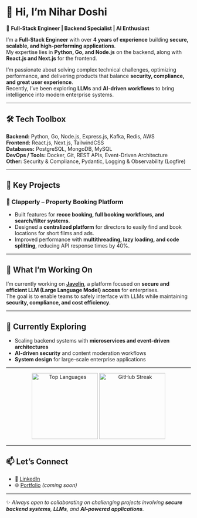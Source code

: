 # 👋 Hi, I’m Nihar Doshi

🚀 **Full-Stack Engineer | Backend Specialist | AI Enthusiast**

I’m a **Full-Stack Engineer** with over **4 years of experience** building **secure, scalable, and high-performing applications**.  
My expertise lies in **Python, Go, and Node.js** on the backend, along with **React.js and Next.js** for the frontend.

I’m passionate about solving complex technical challenges, optimizing performance, and delivering products that balance **security, compliance, and great user experience**.  
Recently, I’ve been exploring **LLMs** and **AI-driven workflows** to bring intelligence into modern enterprise systems.

---

## 🛠️ Tech Toolbox

**Backend:** Python, Go, Node.js, Express.js, Kafka, Redis, AWS  
**Frontend:** React.js, Next.js, TailwindCSS  
**Databases:** PostgreSQL, MongoDB, MySQL  
**DevOps / Tools:** Docker, Git, REST APIs, Event-Driven Architecture  
**Other:** Security & Compliance, Pydantic, Logging & Observability (Logfire)

---

## 🌟 Key Projects

### 🏡 Clapperly – Property Booking Platform
- Built features for **recce booking, full booking workflows, and search/filter systems**.  
- Designed a **centralized platform** for directors to easily find and book locations for short films and ads.  
- Improved performance with **multithreading, lazy loading, and code splitting**, reducing API response times by 40%.

---

## 🔭 What I’m Working On

I’m currently working on **[Javelin](https://www.getjavelin.com/)**, a platform focused on **secure and efficient LLM (Large Language Model) access** for enterprises.  
The goal is to enable teams to safely interface with LLMs while maintaining **security, compliance, and cost efficiency**.

---

## 🌱 Currently Exploring

- Scaling backend systems with **microservices and event-driven architectures**  
- **AI-driven security** and content moderation workflows  
- **System design** for large-scale enterprise applications

---


<p align="center">

<!-- ![GitHub Stats](https://github-readme-stats.vercel.app/api?username=NiharDoshi99&hide_border=true&show_icons=true&theme=radical)  -->
<!-- ![Top Languages](https://github-readme-stats.vercel.app/api/top-langs/?username=NiharDoshi99&hide_border=true&layout=compact&theme=radical)  -->
<!-- ![GitHub Streak](https://github-readme-streak-stats.herokuapp.com/?user=NiharDoshi99&hide_border=true&theme=radical) -->
<img src="https://github-readme-stats.vercel.app/api/top-langs/?username=NiharDoshi99&hide_border=true&langs_count=10&count_private=true&include_all_commits=true&layout=compact&theme=radical" alt="Top Languages" height="180px" />
<img src="https://github-readme-streak-stats.herokuapp.com/?user=NiharDoshi99&hide_border=true&theme=radical&count_private=true" alt="GitHub Streak" height="180px" />

</p>

---

## 📫 Let’s Connect

- 💼 [LinkedIn](https://in.linkedin.com/in/nihar-doshi-15a8901a0)
- 🌐 [Portfolio](#) _(coming soon)_

---

✨ _Always open to collaborating on challenging projects involving **secure backend systems**, **LLMs**, and **AI-powered applications**._
